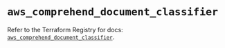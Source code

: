 # `aws_comprehend_document_classifier`

Refer to the Terraform Registry for docs: [`aws_comprehend_document_classifier`](https://registry.terraform.io/providers/hashicorp/aws/6.4.0/docs/resources/comprehend_document_classifier).
